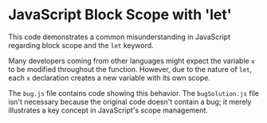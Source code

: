 # JavaScript Block Scope with 'let'

This code demonstrates a common misunderstanding in JavaScript regarding block scope and the `let` keyword.

Many developers coming from other languages might expect the variable `x` to be modified throughout the function. However, due to the nature of `let`, each `x` declaration creates a new variable with its own scope.

The `bug.js` file contains code showing this behavior. The `bugSolution.js` file isn't necessary because the original code doesn't contain a bug; it merely illustrates a key concept in JavaScript's scope management.